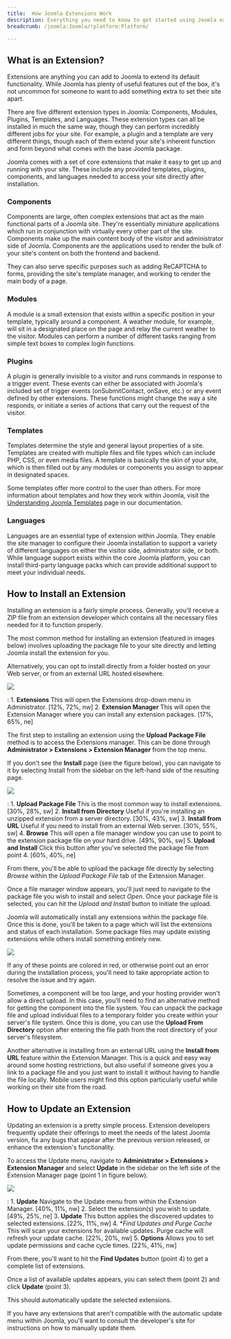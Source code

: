 ```yaml
---
title:  How Joomla Extensions Work
description: Everything you need to know to get started using Joomla extensions.
breadcrumb: /joomla:Joomla/!platform:Platform/

---
```


What is an Extension?
-----

Extensions are anything you can add to Joomla to extend its default functionality. While Joomla has plenty of useful features out of the box, it's not uncommon for someone to want to add something extra to set their site apart. 

There are five different extension types in Joomla: Components, Modules, Plugins, Templates, and Languages. These extension types can all be installed in much the same way, though they can perform incredibly different jobs for your site. For example, a plugin and a template are very different things, though each of them extend your site's inherent function and form beyond what comes with the base Joomla package.

Joomla comes with a set of core extensions that make it easy to get up and running with your site. These include any provided templates, plugins, components, and languages needed to access your site directly after installation.

### Components

Components are large, often complex extensions that act as the main functional parts of a Joomla site. They're essentially miniature applications which run in conjunction with virtually every other part of the site. Components make up the main content body of the visitor and administrator side of Joomla. Components are the applications used to render the bulk of your site's content on both the frontend and backend.

They can also serve specific purposes such as adding ReCAPTCHA to forms, providing the site's template manager, and working to render the main body of a page.

### Modules

A module is a small extension that exists within a specific position in your template, typically around a component. A weather module, for example, will sit in a designated place on the page and relay the current weather to the visitor. Modules can perform a number of different tasks ranging from simple text boxes to complex login functions.

### Plugins

A plugin is generally invisible to a visitor and runs commands in response to a trigger event. These events can either be associated with Joomla's included set of trigger events (onSubmitContact, onSave, etc.) or any event defined by other extensions. These functions might change the way a site responds, or initiate a series of actions that carry out the request of the visitor.

### Templates

Templates determine the style and general layout properties of a site. Templates are created with multiple files and file types which can include PHP, CSS, or even media files. A template is basically the skin of your site, which is then filled out by any modules or components you assign to appear in designated spaces. 

Some templates offer more control to the user than others. For more information about templates and how they work within Joomla, visit the [Understanding Joomla Templates][joomla-templates] page in our documentation.

### Languages
Languages are an essential type of extension within Joomla. They enable the site manager to configure their Joomla installation to support a variety of different languages on either the visitor side, administrator side, or both. While language support exists within the core Joomla platform, you can install third-party language packs which can provide additional support to meet your individual needs.

How to Install an Extension
-----

Installing an extension is a fairly simple process. Generally, you'll receive a ZIP file from an extension developer which contains all the necessary files needed for it to function properly.

The most common method for installing an extension (featured in images below) involves uploading the package file to your site directly and letting Joomla install the extension for you. 

Alternatively, you can opt to install directly from a folder hosted on your Web server, or from an external URL hosted elsewhere. 

![][upload_extension1]

:   1. **Extensions** This will open the Extensions drop-down menu in Administrator. [12%, 72%, nw]
    2. **Extension Manager** This will open the Extension Manager where you can install any extension packages. [17%, 65%, ne]

The first step to installing an extension using the **Upload Package File** method is to access the Extensions manager. This can be done through **Administrator > Extensions > Extension Manager** from the top menu.

If you don't see the **Install** page (see the figure below), you can navigate to it by selecting Install from the sidebar on the left-hand side of the resulting page.

![][upload_extension2]

:   1. **Upload Package File** This is the most common way to install extensions. [30%, 28%, sw]
    2. **Install from Directory** Useful if you're installing an unzipped extension from a server directory. [30%, 43%, sw]
    3. **Install from URL** Useful if you need to install from an external Web server. [30%, 55%, sw]
    4. **Browse** This will open a file manager window you can use to point to the extension package file on your hard drive. [49%, 90%, sw]
    5. **Upload and Install** Click this button after you've selected the package file from point 4. [60%, 40%, ne]

From there, you'll be able to upload the package file directly by selecting *Browse* within the *Upload Package File* tab of the Extension Manager. 

Once a file manager window appears, you'll just need to navigate to the package file you wish to install and select *Open*. Once your package file is selected, you can hit the *Upload and Install* button to initiate the upload.

Joomla will automatically install any extensions within the package file. Once this is done, you'll be taken to a page which will list the extensions and status of each installation. Some package files may update existing extensions while others install something entirely new.

![][upload_extension3]

If any of these points are colored in red, or otherwise point out an error during the installation process, you'll need to take appropriate action to resolve the issue and try again.

Sometimes, a component will be too large, and your hosting provider won't allow a direct upload. In this case, you'll need to find an alternative method for getting the component into the file system. You can unpack the package file and upload individual files to a temporary folder you create within your server's file system. Once this is done, you can use the **Upload From Directory** option after entering the file path from the root directory of your server's filesystem. 

Another alternative is installing from an external URL using the **Install from URL** feature within the Extension Manager. This is a quick and easy way around some hosting restrictions, but also useful if someone gives you a link to a package file and you just want to install it without having to handle the file locally. Mobile users might find this option particularly useful while working on their site from the road.


How to Update an Extension
-----

Updating an extension is a pretty simple process. Extension developers frequently update their offerings to meet the needs of the latest Joomla version, fix any bugs that appear after the previous version released, or enhance the extension's functionality. 

To access the Update menu, navigate to **Administrator > Extensions > Extension Manager** and select **Update** in the sidebar on the left side of the Extension Manager page (point 1 in figure below).

![][update_extension1]

:   1. **Update** Navigate to the Update menu from within the Extension Manager. [40%, 11%, nw]
    2. Select the extension(s) you wish to update. [49%, 25%, ne]
    3. **Update** This button applies the discovered updates to selected extensions. [22%, 11%, nw]
    4. **Find Updates and Purge Cache* This will scan your extensions for available updates. Purge cache will refresh your update cache. [22%, 20%, nw]
    5. **Options** Allows you to set update permissions and cache cycle times. [22%, 41%, nw]

From there, you'll want to hit the **Find Updates** button (point 4) to get a complete list of extensions.

Once a list of available updates appears, you can select them (point 2) and click **Update** (point 3).

This should automatically update the selected extensions.

If you have any extensions that aren't compatible with the automatic update menu within Joomla, you'll want to consult the developer's site for instructions on how to manually update them.

[joomla-templates]: templates.md
[upload_extension1]: assets/upload_extension1.png
[upload_extension2]: assets/upload_extension2.png
[upload_extension3]: assets/upload_extension3.png
[update_extension1]: assets/update_extension1.png